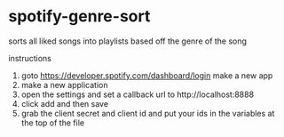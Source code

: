 # spotify-genre-sort
sorts all liked songs into playlists based off the genre of the song

instructions 
1. goto https://developer.spotify.com/dashboard/login make a new app 
2. make a new application
3. open the settings and set a callback url to http://localhost:8888
4. click add and then save
5. grab the client secret and client id and put your ids in the variables at the top of the file
